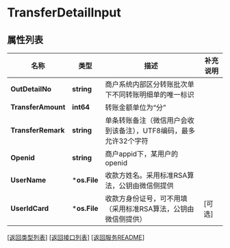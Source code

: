 # TransferDetailInput

## 属性列表

名称 | 类型 | 描述 | 补充说明
------------ | ------------- | ------------- | -------------
**OutDetailNo** | **string** | 商户系统内部区分转账批次单下不同转账明细单的唯一标识  | 
**TransferAmount** | **int64** | 转账金额单位为“分”  | 
**TransferRemark** | **string** | 单条转账备注（微信用户会收到该备注），UTF8编码，最多允许32个字符  | 
**Openid** | **string** | 商户appid下，某用户的openid  | 
**UserName** | ***os.File** | 收款方姓名。采用标准RSA算法，公钥由微信侧提供  | 
**UserIdCard** | ***os.File** | 收款方身份证号，可不用填（采用标准RSA算法，公钥由微信侧提供）  | [可选] 

[\[返回类型列表\]](README.md#类型列表)
[\[返回接口列表\]](README.md#接口列表)
[\[返回服务README\]](README.md)


